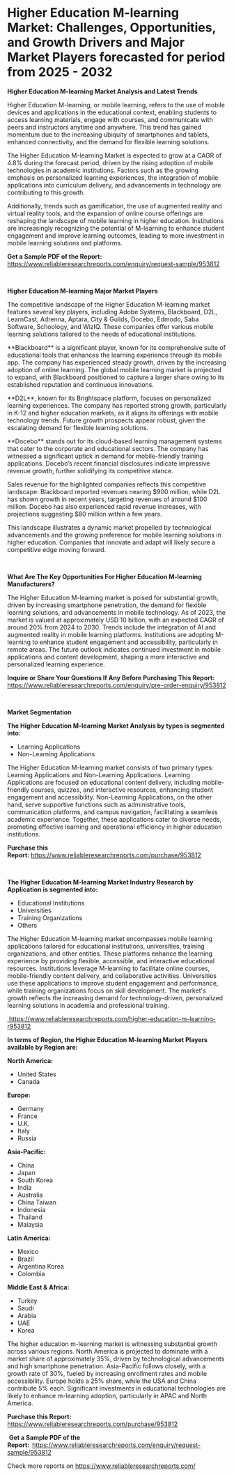 <p><h1>Higher Education M-learning Market: Challenges, Opportunities, and Growth Drivers and Major Market Players forecasted for period from 2025 - 2032</h1></p><p><strong>Higher Education M-learning Market Analysis and Latest Trends</strong></p>
<p><p>Higher Education M-learning, or mobile learning, refers to the use of mobile devices and applications in the educational context, enabling students to access learning materials, engage with courses, and communicate with peers and instructors anytime and anywhere. This trend has gained momentum due to the increasing ubiquity of smartphones and tablets, enhanced connectivity, and the demand for flexible learning solutions.</p><p>The Higher Education M-learning Market is expected to grow at a CAGR of 4.8% during the forecast period, driven by the rising adoption of mobile technologies in academic institutions. Factors such as the growing emphasis on personalized learning experiences, the integration of mobile applications into curriculum delivery, and advancements in technology are contributing to this growth. </p><p>Additionally, trends such as gamification, the use of augmented reality and virtual reality tools, and the expansion of online course offerings are reshaping the landscape of mobile learning in higher education. Institutions are increasingly recognizing the potential of M-learning to enhance student engagement and improve learning outcomes, leading to more investment in mobile learning solutions and platforms.</p></p>
<p><strong>Get a Sample PDF of the Report:&nbsp;</strong> <a href="https://www.reliableresearchreports.com/enquiry/request-sample/953812?utm_campaign=3037&utm_medium=2&utm_source=Github&utm_content=ia&utm_term=11032025&utm_id=higher-education-m-learning">https://www.reliableresearchreports.com/enquiry/request-sample/953812</a></p>
<p>&nbsp;</p>
<p><strong>Higher Education M-learning Major Market Players</strong></p>
<p><p>The competitive landscape of the Higher Education M-learning market features several key players, including Adobe Systems, Blackboard, D2L, LearnCast, Adrenna, Aptara, City & Guilds, Docebo, Edmodo, Saba Software, Schoology, and WizIQ. These companies offer various mobile learning solutions tailored to the needs of educational institutions.</p><p>**Blackboard** is a significant player, known for its comprehensive suite of educational tools that enhances the learning experience through its mobile app. The company has experienced steady growth, driven by the increasing adoption of online learning. The global mobile learning market is projected to expand, with Blackboard positioned to capture a larger share owing to its established reputation and continuous innovations.</p><p>**D2L**, known for its Brightspace platform, focuses on personalized learning experiences. The company has reported strong growth, particularly in K-12 and higher education markets, as it aligns its offerings with mobile technology trends. Future growth prospects appear robust, given the escalating demand for flexible learning solutions.</p><p>**Docebo** stands out for its cloud-based learning management systems that cater to the corporate and educational sectors. The company has witnessed a significant uptick in demand for mobile-friendly training applications. Docebo’s recent financial disclosures indicate impressive revenue growth, further solidifying its competitive stance.</p><p>Sales revenue for the highlighted companies reflects this competitive landscape: Blackboard reported revenues nearing $900 million, while D2L has shown growth in recent years, targeting revenues of around $100 million. Docebo has also experienced rapid revenue increases, with projections suggesting $80 million within a few years.</p><p>This landscape illustrates a dynamic market propelled by technological advancements and the growing preference for mobile learning solutions in higher education. Companies that innovate and adapt will likely secure a competitive edge moving forward.</p></p>
<p>&nbsp;</p>
<p><strong>What Are The Key Opportunities For Higher Education M-learning Manufacturers?</strong></p>
<p><p>The Higher Education M-learning market is poised for substantial growth, driven by increasing smartphone penetration, the demand for flexible learning solutions, and advancements in mobile technology. As of 2023, the market is valued at approximately USD 10 billion, with an expected CAGR of around 20% from 2024 to 2030. Trends include the integration of AI and augmented reality in mobile learning platforms. Institutions are adopting M-learning to enhance student engagement and accessibility, particularly in remote areas. The future outlook indicates continued investment in mobile applications and content development, shaping a more interactive and personalized learning experience.</p></p>
<p><strong>Inquire or Share Your Questions If Any Before Purchasing This Report:</strong> <a href="https://www.reliableresearchreports.com/enquiry/pre-order-enquiry/953812?utm_campaign=3037&utm_medium=2&utm_source=Github&utm_content=ia&utm_term=11032025&utm_id=higher-education-m-learning">https://www.reliableresearchreports.com/enquiry/pre-order-enquiry/953812</a></p>
<p>&nbsp;</p>
<p><strong>Market Segmentation</strong></p>
<p><strong>The Higher Education M-learning Market Analysis by types is segmented into:</strong></p>
<p><ul><li>Learning Applications</li><li>Non-Learning Applications</li></ul></p>
<p><p>The Higher Education M-learning market consists of two primary types: Learning Applications and Non-Learning Applications. Learning Applications are focused on educational content delivery, including mobile-friendly courses, quizzes, and interactive resources, enhancing student engagement and accessibility. Non-Learning Applications, on the other hand, serve supportive functions such as administrative tools, communication platforms, and campus navigation, facilitating a seamless academic experience. Together, these applications cater to diverse needs, promoting effective learning and operational efficiency in higher education institutions.</p></p>
<p><strong>Purchase this Report:&nbsp;</strong><a href="https://www.reliableresearchreports.com/purchase/953812?utm_campaign=3037&utm_medium=2&utm_source=Github&utm_content=ia&utm_term=11032025&utm_id=higher-education-m-learning">https://www.reliableresearchreports.com/purchase/953812</a></p>
<p>&nbsp;</p>
<p><strong>The Higher Education M-learning Market Industry Research by Application is segmented into:</strong></p>
<p><ul><li>Educational Institutions</li><li>Universities</li><li>Training Organizations</li><li>Others</li></ul></p>
<p><p>The Higher Education M-learning market encompasses mobile learning applications tailored for educational institutions, universities, training organizations, and other entities. These platforms enhance the learning experience by providing flexible, accessible, and interactive educational resources. Institutions leverage M-learning to facilitate online courses, mobile-friendly content delivery, and collaborative activities. Universities use these applications to improve student engagement and performance, while training organizations focus on skill development. The market's growth reflects the increasing demand for technology-driven, personalized learning solutions in academia and professional training.</p></p>
<p><a href="https://www.reliableresearchreports.com/higher-education-m-learning-r953812?utm_campaign=3037&utm_medium=2&utm_source=Github&utm_content=ia&utm_term=11032025&utm_id=higher-education-m-learning">&nbsp;https://www.reliableresearchreports.com/higher-education-m-learning-r953812</a></p>
<p><strong>In terms of Region, the Higher Education M-learning Market Players available by Region are:</strong></p>
<p>
    <p> <strong> North America: </strong>
        <ul>
            <li>United States</li>
            <li>Canada</li>
        </ul>
        </p> 
    <p> <strong> Europe: </strong>
        <ul>
            <li>Germany</li>
            <li>France</li>
            <li>U.K.</li>
            <li>Italy</li>
            <li>Russia</li>
        </ul>
        </p> 
    <p> <strong> Asia-Pacific: </strong>
        <ul>
            <li>China</li>
            <li>Japan</li>
            <li>South Korea</li>
            <li>India</li>
            <li>Australia</li>
            <li>China Taiwan</li>
            <li>Indonesia</li>
            <li>Thailand</li>
            <li>Malaysia</li>
        </ul>
        </p> 
    <p> <strong> Latin America: </strong>
        <ul>
            <li>Mexico</li>
            <li>Brazil</li>
            <li>Argentina Korea</li>
            <li>Colombia</li>
        </ul>
        </p> 
    <p> <strong> Middle East & Africa: </strong>
        <ul>
            <li>Turkey</li>
            <li>Saudi</li>
            <li>Arabia</li>
            <li>UAE</li>
            <li>Korea</li>
        </ul>
    </p>
    </p>
<p><p>The higher education m-learning market is witnessing substantial growth across various regions. North America is projected to dominate with a market share of approximately 35%, driven by technological advancements and high smartphone penetration. Asia-Pacific follows closely, with a growth rate of 30%, fueled by increasing enrollment rates and mobile accessibility. Europe holds a 25% share, while the USA and China contribute 5% each. Significant investments in educational technologies are likely to enhance m-learning adoption, particularly in APAC and North America.</p></p>
<p><strong>Purchase this Report: </strong><a href="https://www.reliableresearchreports.com/purchase/953812?utm_campaign=3037&utm_medium=2&utm_source=Github&utm_content=ia&utm_term=11032025&utm_id=higher-education-m-learning">https://www.reliableresearchreports.com/purchase/953812</a></p>
<p>&nbsp;<strong>Get a Sample PDF of the Report:&nbsp;&nbsp;</strong><a href="https://www.reliableresearchreports.com/enquiry/request-sample/953812?utm_campaign=3037&utm_medium=2&utm_source=Github&utm_content=ia&utm_term=11032025&utm_id=higher-education-m-learning">https://www.reliableresearchreports.com/enquiry/request-sample/953812</a></p>
<p><strong></strong></p>
<p>Check more reports on <a href="https://www.reliableresearchreports.com/?utm_campaign=3037&utm_medium=2&utm_source=Github&utm_content=ia&utm_term=11032025&utm_id=higher-education-m-learning">https://www.reliableresearchreports.com/</a></p>